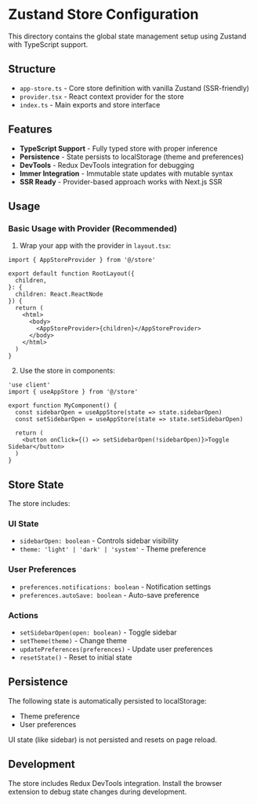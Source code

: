 # Zustand Store Configuration

This directory contains the global state management setup using Zustand with TypeScript support.

## Structure

- `app-store.ts` - Core store definition with vanilla Zustand (SSR-friendly)
- `provider.tsx` - React context provider for the store
- `index.ts` - Main exports and store interface

## Features

- **TypeScript Support** - Fully typed store with proper inference
- **Persistence** - State persists to localStorage (theme and preferences)
- **DevTools** - Redux DevTools integration for debugging
- **Immer Integration** - Immutable state updates with mutable syntax
- **SSR Ready** - Provider-based approach works with Next.js SSR

## Usage

### Basic Usage with Provider (Recommended)

1. Wrap your app with the provider in `layout.tsx`:

```tsx
import { AppStoreProvider } from '@/store'

export default function RootLayout({
  children,
}: {
  children: React.ReactNode
}) {
  return (
    <html>
      <body>
        <AppStoreProvider>{children}</AppStoreProvider>
      </body>
    </html>
  )
}
```

2. Use the store in components:

```tsx
'use client'
import { useAppStore } from '@/store'

export function MyComponent() {
  const sidebarOpen = useAppStore(state => state.sidebarOpen)
  const setSidebarOpen = useAppStore(state => state.setSidebarOpen)

  return (
    <button onClick={() => setSidebarOpen(!sidebarOpen)}>Toggle Sidebar</button>
  )
}
```

## Store State

The store includes:

### UI State

- `sidebarOpen: boolean` - Controls sidebar visibility
- `theme: 'light' | 'dark' | 'system'` - Theme preference

### User Preferences

- `preferences.notifications: boolean` - Notification settings
- `preferences.autoSave: boolean` - Auto-save preference

### Actions

- `setSidebarOpen(open: boolean)` - Toggle sidebar
- `setTheme(theme)` - Change theme
- `updatePreferences(preferences)` - Update user preferences
- `resetState()` - Reset to initial state

## Persistence

The following state is automatically persisted to localStorage:

- Theme preference
- User preferences

UI state (like sidebar) is not persisted and resets on page reload.

## Development

The store includes Redux DevTools integration. Install the browser extension to debug state changes during development.
